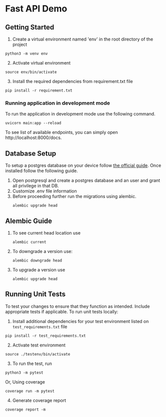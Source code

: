 # Fast API Demo
## Getting Started
1. Create a virtual environment named 'env' in the root directory of the project
```
python3 -m venv env

```

2. Activate virtual environment 
```
source env/bin/activate
```

3. Install the required dependencies from requirement.txt file 
```
pip install -r requirement.txt
```

### Running application in development mode
To run the application in development mode use the following command.
```
uvicorn main:app --reload

```
To see list of available endpoints, you can simply open http://localhost:8000/docs.
## Database Setup
To setup a postgres database on your device follow [the official guide](https://www.postgresql.org/download/). Once installed follow the following guide.

1. Open postgresql and create a postgres database and an user and grant all privilege in that DB.
2. Customize .env file information
3. Before proceeding further run the migrations using alembic.
   ```
   alembic upgrade head
   ```
## Alembic Guide
1. To see current head location use
   ```
   alembic current
   ```
2. To downgrade a version use:
   ```
   alembic downgrade head
   ```
3. To upgrade a version use
   ```
   alembic upgrade head
   ```
## Running Unit Tests
To test your changes to ensure that they function as intended. Include appropriate tests if applicable. To run unit tests locally:
1. Install additional dependencies for your test environment listed on `test_requirements.txt` file
```
pip install -r test_requirements.txt
```
2. Activate test environment
```
source ./testenv/bin/activate
```
3. To run the test, run
```
python3 -m pytest
```
Or, Using coverage

```
coverage run -m pytest
```
4. Generate coverage report 
```
coverage report -m
```
